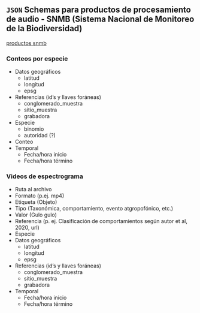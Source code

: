 
## `JSON` Schemas para productos de procesamiento de audio - SNMB (Sistema Nacional de Monitoreo de la Biodiversidad)

[productos snmb](https://hackmd.io/p5k4N44eRQqGbz2O6mmcbQ)

### Conteos por especie

- Datos geográficos
    - latitud
    - longitud
    - epsg
- Referencias (id’s y llaves foráneas)
    - conglomerado_muestra
    - sitio_muestra
    - grabadora
- Especie 
    - binomio
    - autoridad (?)
- Conteo
- Temporal
    - Fecha/hora inicio 
    - Fecha/hora término

### Videos de espectrograma

- Ruta al archivo
- Formato (p.ej. mp4)
- Etiqueta (Objeto)
- Tipo (Taxonómica, comportamiento, evento atgropofónico, etc.)
- Valor (Gulo gulo)
- Referencia (p. ej. Clasificación de comportamientos según autor et al, 2020, url)
- Especie
- Datos geográficos
    - latitud
    - longitud
    - epsg
- Referencias (id’s y llaves foráneas)
    - conglomerado_muestra
    - sitio_muestra
    - grabadora
- Temporal
    - Fecha/hora inicio 
    - Fecha/hora término
